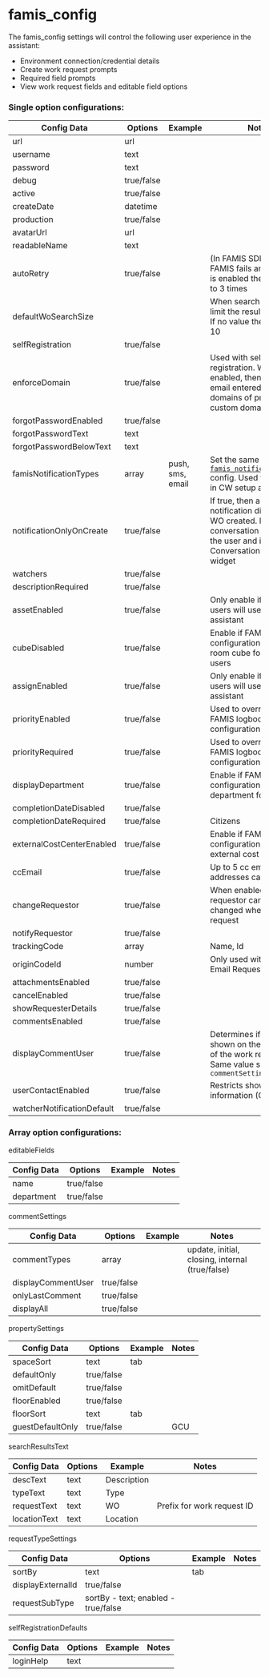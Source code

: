 # famis\_config

The famis\_config settings will control the following user experience in the assistant:

* Environment connection/credential details
* Create work request prompts
* Required field prompts
* View work request fields and editable field options

### Single option configurations:

| Config Data                | Options    | Example          | Notes                                                                                                                                                       |
| -------------------------- | ---------- | ---------------- | ----------------------------------------------------------------------------------------------------------------------------------------------------------- |
| url                        | url        |                  |                                                                                                                                                             |
| username                   | text       |                  |                                                                                                                                                             |
| password                   | text       |                  |                                                                                                                                                             |
| debug                      | true/false |                  |                                                                                                                                                             |
| active                     | true/false |                  |                                                                                                                                                             |
| createDate                 | datetime   |                  |                                                                                                                                                             |
| production                 | true/false |                  |                                                                                                                                                             |
| avatarUrl                  | url        |                  |                                                                                                                                                             |
| readableName               | text       |                  |                                                                                                                                                             |
| autoRetry                  | true/false |                  | (In FAMIS SDK) If call to FAMIS fails and autoretry is enabled then retry up to 3 times                                                                     |
| defaultWoSearchSize        |            |                  | When search by filter, limit the results returned.  If no value then default to 10                                                                          |
| selfRegistration           | true/false |                  |                                                                                                                                                             |
| enforceDomain              | true/false |                  | Used with self registration.  When enabled, then check email entered against domains of project custom domains                                              |
| forgotPasswordEnabled      | true/false |                  |                                                                                                                                                             |
| forgotPasswordText         | text       |                  |                                                                                                                                                             |
| forgotPasswordBelowText    | text       |                  |                                                                                                                                                             |
| famisNotificationTypes     | array      | push, sms, email | Set the same as [`famis_notification_types`](famis\_notification\_types.md) config.  Used for display in CW setup assistant                                 |
| notificationOnlyOnCreate   | true/false |                  | If true, then a push notification displays when WO created.  If false, then conversation is pushed to the user and in Active Conversations dashboard widget |
| watchers                   | true/false |                  |                                                                                                                                                             |
| descriptionRequired        | true/false |                  |                                                                                                                                                             |
| assetEnabled               | true/false |                  | Only enable if only full users will use the assistant                                                                                                       |
| cubeDisabled               | true/false |                  | Enable if FAMIS360 configuration requires room cube for guest users                                                                                         |
| assignEnabled              | true/false |                  | Only enable if only full users will use the assistant                                                                                                       |
| priorityEnabled            | true/false |                  | Used to override the FAMIS logbook configuration                                                                                                            |
| priorityRequired           | true/false |                  | Used to override the FAMIS logbook configuration                                                                                                            |
| displayDepartment          | true/false |                  | Enable if FAMIS360 configuration requires department for users                                                                                              |
| completionDateDisabled     | true/false |                  |                                                                                                                                                             |
| completionDateRequired     | true/false |                  | Citizens                                                                                                                                                    |
| externalCostCenterEnabled  | true/false |                  | Enable if FAMIS360 configuration requires external cost center                                                                                              |
| ccEmail                    | true/false |                  | Up to 5 cc email addresses can be added                                                                                                                     |
| changeRequestor            | true/false |                  | When enabled the requestor can be changed when create request                                                                                               |
| notifyRequestor            | true/false |                  |                                                                                                                                                             |
| trackingCode               | array      |                  | Name, Id                                                                                                                                                    |
| originCodeId               | number     |                  | Only used with Incoming Email Request feature                                                                                                               |
| attachmentsEnabled         | true/false |                  |                                                                                                                                                             |
| cancelEnabled              | true/false |                  |                                                                                                                                                             |
| showRequesterDetails       | true/false |                  |                                                                                                                                                             |
| commentsEnabled            | true/false |                  |                                                                                                                                                             |
| displayCommentUser         | true/false |                  | Determines if name is shown on the comments of the work request.  Same value set as in `commentSettings`                                                    |
| userContactEnabled         | true/false |                  | Restricts showing contact information (GCU)                                                                                                                 |
| watcherNotificationDefault | true/false |                  |                                                                                                                                                             |

### Array option configurations:

editableFields

| Config Data | Options    | Example | Notes |
| ----------- | ---------- | ------- | ----- |
| name        | true/false |         |       |
| department  | true/false |         |       |

commentSettings

| Config Data        | Options    | Example | Notes                                           |
| ------------------ | ---------- | ------- | ----------------------------------------------- |
| commentTypes       | array      |         | update, initial, closing, internal (true/false) |
| displayCommentUser | true/false |         |                                                 |
| onlyLastComment    | true/false |         |                                                 |
| displayAll         | true/false |         |                                                 |

propertySettings

| Config Data      | Options    | Example | Notes |
| ---------------- | ---------- | ------- | ----- |
| spaceSort        | text       | tab     |       |
| defaultOnly      | true/false |         |       |
| omitDefault      | true/false |         |       |
| floorEnabled     | true/false |         |       |
| floorSort        | text       | tab     |       |
| guestDefaultOnly | true/false |         | GCU   |

searchResultsText

| Config Data  | Options | Example     | Notes                      |
| ------------ | ------- | ----------- | -------------------------- |
| descText     | text    | Description |                            |
| typeText     | text    | Type        |                            |
| requestText  | text    | WO          | Prefix for work request ID |
| locationText | text    | Location    |                            |

requestTypeSettings

| Config Data       | Options                             | Example | Notes |
| ----------------- | ----------------------------------- | ------- | ----- |
| sortBy            | text                                | tab     |       |
| displayExternalId | true/false                          |         |       |
| requestSubType    | sortBy - text; enabled - true/false |         |       |

selfRegistrationDefaults

| Config Data | Options | Example | Notes |
| ----------- | ------- | ------- | ----- |
| loginHelp   | text    |         |       |
